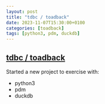 ```yaml
---
layout: post
title: "tdbc / toadback"
date: 2023-11-07T15:30:00+0100
categories: [toadback]
tags: [python3, pdm, duckdb]
---
```


## [tdbc / toadback](https://github.com/cvdg/tdbc)

Started a new project to exercise with:
  * python3
  * pdm
  * duckdb
